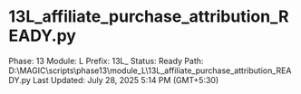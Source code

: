 # 13L_affiliate_purchase_attribution_READY.py

Phase: 13
Module: L
Prefix: 13L_
Status: Ready
Path: D:\MAGIC\scripts\phase13\module_L\13L_affiliate_purchase_attribution_READY.py
Last Updated: July 28, 2025 5:14 PM (GMT+5:30)